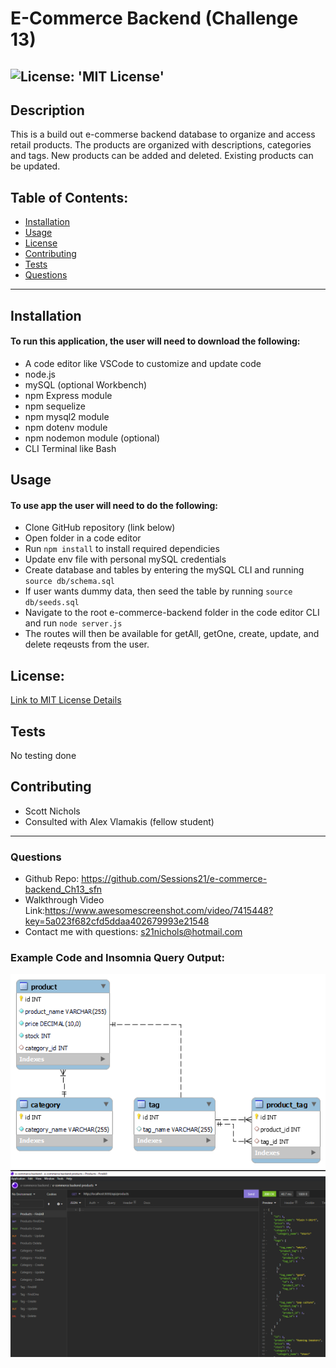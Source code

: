 # E-Commerce Backend (Challenge 13)
 ![License: 'MIT License'](https://img.shields.io/badge/License-MIT-blue)
 -------------------------------
## Description 
This is a build out e-commerse backend database to organize and access retail products.  The products are organized with descriptions, categories and tags.  New products can be added and deleted.  Existing products can be updated.

## Table of Contents:
  * [Installation](#installation)
  * [Usage](#usage)
  * [License](#license)
  * [Contributing](#contributing)
  * [Tests](#tests)
  * [Questions](#questions)
 --------------------------------- 
## Installation
#### To run this application, the user will need to download the following:
- A code editor like VSCode to customize and update code
- node.js
- mySQL (optional Workbench)
- npm Express module
- npm sequelize
- npm mysql2 module
- npm dotenv module
- npm nodemon module (optional)
- CLI Terminal like Bash

## Usage
 #### To use app the user will need to do the following:
  - Clone GitHub repository (link below)
  - Open folder in a code editor
  - Run <code>npm install</code> to install required dependicies
  - Update env file with personal mySQL credentials
  - Create database and tables by entering the mySQL CLI and running <code>source db/schema.sql</code>
  - If user wants dummy data, then seed the table by running <code>source db/seeds.sql</code>
  - Navigate to the root e-commerce-backend folder in the code editor CLI and run <code>node server.js</code>
  - The routes will then be available for getAll, getOne, create, update, and delete reqeusts from the user.

## License:
 [Link to MIT License Details](https://choosealicense.com/licenses/mit/)

## Tests
  No testing done

## Contributing
  * Scott Nichols
  * Consulted with Alex Vlamakis (fellow student)

 ---------------------------------
### Questions
* Github Repo: https://github.com/Sessions21/e-commerce-backend_Ch13_sfn
* Walkthrough Video Link:https://www.awesomescreenshot.com/video/7415448?key=5a023f682cfd5ddaa402679993e21548
* Contact me with questions: s21nichols@hotmail.com

### Example Code and Insomnia Query Output:
 
![ReadMe Output Example-1](./images/schema-relationships.png)
![ReadMe Output Example-1](./images/Insomnia-findAll-Prods-Example.png)